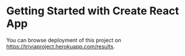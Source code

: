 # Getting Started with Create React App

You can browse deployment of this project on https://triviaproject.herokuapp.com/results.